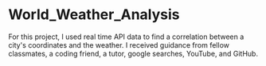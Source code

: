 # World_Weather_Analysis

For this project, I used real time API data to find a correlation between a city's coordinates and the weather.
I received guidance from fellow classmates, a coding friend, a tutor, google searches, YouTube, and GitHub.